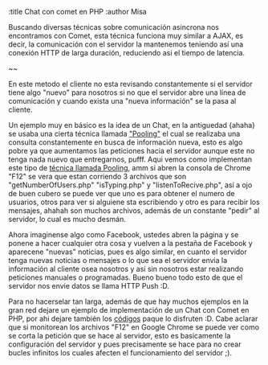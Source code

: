 :title Chat con comet en PHP
:author Misa

Buscando diversas técnicas sobre comunicación asincrona nos encontramos con Comet, esta técnica funciona muy similar a AJAX, es decir, la comunicación con el servidor la mantenemos teniendo así una conexión HTTP de larga duración, reduciendo asi el tiempo de latencia.

~~

En este metodo el cliente no esta revisando constantemente si el servidor tiene algo "nuevo" para nosotros si no que el servidor abre una línea de comunicación y cuando exista una "nueva información" se la pasa al cliente.

Un ejemplo muy en básico es la idea de un Chat, en la antiguedad {ahaha} se usaba una cierta técnica llamada <a href="http://es.wikipedia.org/wiki/Polling">"Pooling"</a>  el cual se realizaba una consulta constantemente en busca de información nueva, esto es algo pobre ya que aumentamos las peticiones hacia el servidor aunque este no tenga nada nuevo que entregarnos, pufff. Aqui vemos como implementan este tipo de <a href="http://chategory.com/chategories/android/">técnica llamada Pooling</a>, amm si abren la consola de Chrome "F12" se vera que estan corriendo 3 archivos que son "getNumberOfUsers.php" "isTyping.php" y "listenToRecive.php", así a ojo de buen cubero se puede ver que uno es para obtener el numero de usuarios, otros para ver si alguiene sta escribiendo y otro es para recibir los mensajes, ahahah son muchos archivos, además de un constante "pedir" al servidor, lo cual es mucho desmán.

Ahora imaginense algo como Facebook, ustedes abren la página y se ponene a hacer cualquier otra cosa y vuelven a la pestaña de Facebook y aparecene "nuevas" noticias, pues es algo similar, en cuanto el servidor tenga nuevas noticias o mensajes o  lo que sea el servidor envia la información al cliente osea nosotros y así sin nosotros estar realizando peticiones manuales o programadas. Bueno bueno todo esto de que el servidor nos envie datos se llama HTTP Push :D.

Para no hacerselar tan larga, además de que hay muchos ejemplos en la gran red dejare un ejemplo de implementación de un Chat con Comet en PHP, por ahi dejare también los <a href="https://github.com/misalabs/chat-comet">códigos</a> paque lo disfruten :D. Cabe aclarar que si monitorean los archivos "F12" en Google Chrome se puede ver como se corta la petición que se hace al servidor, esto es basicamente la configuración del servidor y pues precisamente se hace para no crear bucles infinitos los cuales afecten el funcionamiento del servidor ;).
